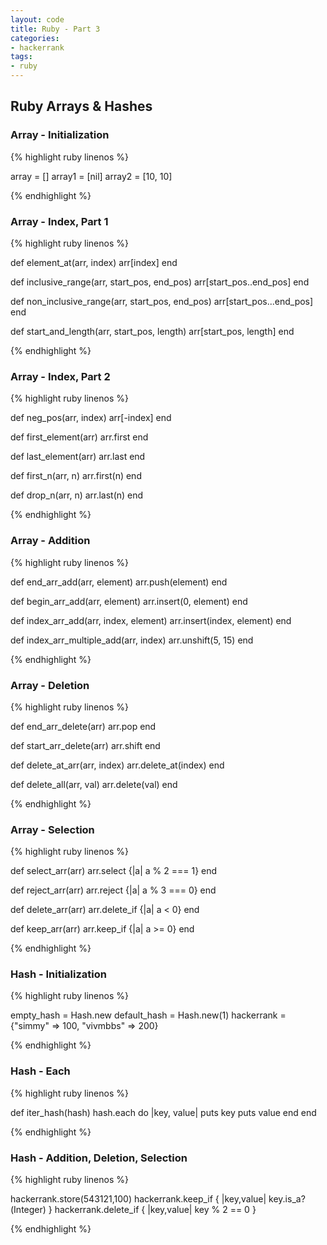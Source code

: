 ```yaml
---
layout: code
title: Ruby - Part 3
categories: 
- hackerrank
tags:
- ruby
---
```

## Ruby Arrays & Hashes

### Array - Initialization
{% highlight ruby linenos %}

array = []
array1 = [nil]
array2 = [10, 10]

{% endhighlight %}

### Array - Index, Part 1
{% highlight ruby linenos %}

def element_at(arr, index)
    arr[index]
end

def inclusive_range(arr, start_pos, end_pos)
    arr[start_pos..end_pos]
end

def non_inclusive_range(arr, start_pos, end_pos)
    arr[start_pos...end_pos]
end

def start_and_length(arr, start_pos, length)
    arr[start_pos, length]
end

{% endhighlight %}

<!--break-->

### Array - Index, Part 2
{% highlight ruby linenos %}

def neg_pos(arr, index)
    arr[-index]
end

def first_element(arr)
    arr.first
end

def last_element(arr)
    arr.last
end

def first_n(arr, n)
    arr.first(n)
end

def drop_n(arr, n)
    arr.last(n)
end

{% endhighlight %}

### Array - Addition
{% highlight ruby linenos %}

def end_arr_add(arr, element)
    arr.push(element)
end

def begin_arr_add(arr, element)
    arr.insert(0, element)
end

def index_arr_add(arr, index, element)
    arr.insert(index, element)
end

def index_arr_multiple_add(arr, index)
    arr.unshift(5, 15)
end

{% endhighlight %}

### Array - Deletion
{% highlight ruby linenos %}

def end_arr_delete(arr)
    arr.pop
end

def start_arr_delete(arr)
    arr.shift
end

def delete_at_arr(arr, index)
    arr.delete_at(index)
end

def delete_all(arr, val)
    arr.delete(val)
end

{% endhighlight %}

### Array - Selection
{% highlight ruby linenos %}

def select_arr(arr)
    arr.select {|a| a % 2 === 1}
end

def reject_arr(arr)
    arr.reject {|a| a % 3 === 0}
end

def delete_arr(arr)
    arr.delete_if {|a| a < 0}
end

def keep_arr(arr)
    arr.keep_if {|a| a >= 0}
end

{% endhighlight %}

### Hash - Initialization
{% highlight ruby linenos %}

empty_hash = Hash.new
default_hash = Hash.new(1)
hackerrank = {"simmy" => 100, "vivmbbs" => 200}

{% endhighlight %}

### Hash - Each
{% highlight ruby linenos %}

def iter_hash(hash)
    hash.each do |key, value|
        puts key
        puts value
    end
end

{% endhighlight %}

### Hash - Addition, Deletion, Selection
{% highlight ruby linenos %}

hackerrank.store(543121,100)
hackerrank.keep_if { |key,value| key.is_a?(Integer) }
hackerrank.delete_if { |key,value| key % 2 == 0 }

{% endhighlight %}